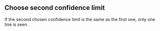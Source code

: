 ## Choose second confidence limit 

If the second chosen confidence limit is the same as the first one, only one line is seen.
